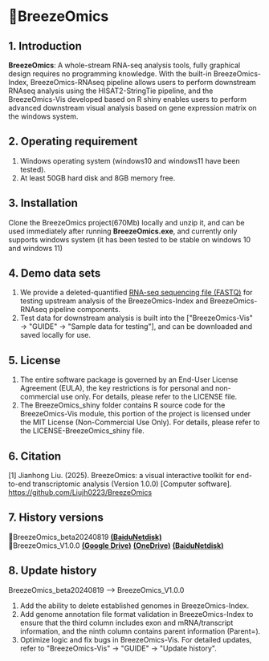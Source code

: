 # 🍃BreezeOmics
## 1. Introduction
**BreezeOmics**: A whole-stream RNA-seq analysis tools, fully graphical design requires no programming knowledge. With the built-in BreezeOmics-Index, BreezeOmics-RNAseq pipeline allows users to perform downstream RNAseq analysis using the HISAT2-StringTie pipeline, and the BreezeOmics-Vis developed based on R shiny enables users to perform advanced downstream visual analysis based on gene expression matrix on the windows system.
## 2. Operating requirement
1. Windows operating system (windows10 and windows11 have been tested).
2. At least 50GB hard disk and 8GB memory free.
## 3. Installation
Clone the BreezeOmics project(670Mb) locally and unzip it, and can be used immediately after running **BreezeOmics.exe**, and currently only supports windows system (it has been tested to be stable on windows 10 and windows 11)
## 4. Demo data sets
1. We provide a deleted-quantified [RNA-seq sequencing file (FASTQ)](https://github.com/Liujh0223/testdata) for testing upstream analysis of the BreezeOmics-Index and BreezeOmics-RNAseq pipeline components.
2. Test data for downstream analysis is built into the ["BreezeOmics-Vis" → "GUIDE" → "Sample data for testing"], and can be downloaded and saved locally for use.
## 5. License
1. The entire software package is governed by an End-User License Agreement (EULA), the key restrictions is for personal and non-commercial use only. For details, please refer to the LICENSE file.
2. The BreezeOmics_shiny folder contains R source code for the BreezeOmics-Vis module, this portion of the project is licensed under the MIT License (Non-Commercial Use Only). For details, please refer to the LICENSE-BreezeOmics_shiny file.
## 6. Citation
[1] Jianhong Liu. (2025). BreezeOmics: a visual interactive toolkit for end-to-end transcriptomic analysis (Version 1.0.0) \[Computer software\]. https://github.com/Liujh0223/BreezeOmics
## 7. History versions 
🔗BreezeOmics_beta20240819  [**(BaiduNetdisk)**](https://pan.baidu.com/s/1klkWNWbdEv-VzU3ILnsrMQ?pwd=6666)  
🔗BreezeOmics_V1.0.0  [**(Google Drive)**](https://drive.google.com/file/d/1fvGGp5MlWqJ3HZsMKQmueFcHDQkqubVj/view?usp=sharing)  [**(OneDrive)**](https://1drv.ms/u/c/5cc33f83b4314f09/EVPwzYjOtulPvwB_gPclXTsB2AzkA0eeDfEHEYT9TapSvg?e=OB2Gwj)  [**(BaiduNetdisk)**](https://pan.baidu.com/s/1i6EyiBy2ZnmlqHRc2XKmFg?pwd=ujze)


## 8. Update history
BreezeOmics_beta20240819 --> BreezeOmics_V1.0.0
1. Add the ability to delete established genomes in BreezeOmics-Index.
2. Add genome annotation file format validation in BreezeOmics-Index to ensure that the third column includes exon and mRNA/transcript information, and the ninth column contains parent information (Parent=).
3. Optimize logic and fix bugs in BreezeOmics-Vis. For detailed updates, refer to "BreezeOmics-Vis" → "GUIDE" → "Update history".
